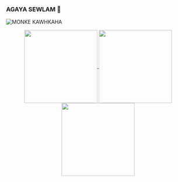 ### AGAYA SEWLAM 👋
![MONKE KAWHKAHA](https://babico.s-ul.eu/zlv09Xeh)

<center>
<a href="https://github.com/babico">
  <img align="center" src="https://github-readme-stats.vercel.app/api?username=babico&show_icons=true&locale=tr&include_all_commits=true&count_private=true&theme=radical" width="200" />
  <img align="center" src="https://github-readme-stats.vercel.app/api/top-langs?username=babico&show_icons=true&locale=tr&layout=compact&langs_count=8&theme=radical" width="200" />
  <img align="center" src="https://komarev.com/ghpvc/?username=babico&color=blue" width="200" />
</a>
</center>
